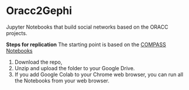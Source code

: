 # Oracc2Gephi
Jupyter Notebooks that build social networks based on the ORACC projects.

__Steps for replication__
The starting point is based on the [COMPASS Notebooks](https://github.com/niekveldhuis/compass)

1. Download the repo,
2. Unzip and upload the folder to your Google Drive.
3. If you add Google Colab to your Chrome web browser, you can run all the Notebooks from your web browser.
